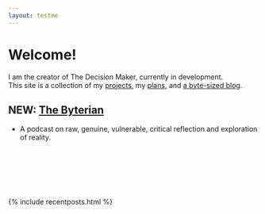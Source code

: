 ```yaml
---
layout: testme
---
```


# Welcome!
I am the creator of The Decision Maker, currently in development. <br>
This site is a collection of my [projects](./projects.html), my [plans](./about.html), and [a byte-sized blog](./bytes.html).

## NEW: [The Byterian](thebyterian.html)
- A podcast on raw, genuine, vulnerable, critical reflection and exploration of reality.

<br>

<br>

<br>

<br>

<br>

{% include recentposts.html %}
